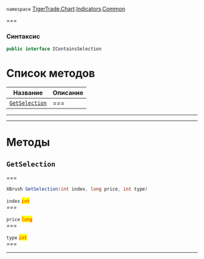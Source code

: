 
`namespace` [TigerTrade.Chart](../../../TigerTrade.Chart.md).[Indicators](../../../TigerTrade.Chart/Indicators.md).[Common](../../../TigerTrade.Chart/Indicators/Common.md)


===

### Синтаксис
```csharp
public interface IContainsSelection
```


# Список методов
| Название | Описание |
| --- | --- |
| [`GetSelection`](#method-getselection) | *===* |





***  
***  
# Методы

## `GetSelection`<a href="method-getselection" id="method-getselection"></a>
===
```csharp
XBrush GetSelection(int index, long price, int type)
```

`index` <mark style="color:red;">*`int`*</mark>  
 *===*  

`price` <mark style="color:red;">*`long`*</mark>  
 *===*  

`type` <mark style="color:red;">*`int`*</mark>  
 *===*  


***  

